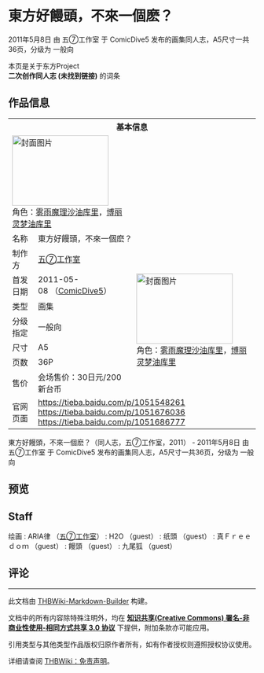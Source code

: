 # 東方好饅頭，不來一個麽？

<!-- source html: G:\repos\THBWiki-Markdown-Builder\THBWikiMarkdown\Temp\main\a\a8\ns0%3A%E6%9D%B1%E6%96%B9%E5%A5%BD%E9%A5%85%E9%A0%AD%EF%BC%8C%E4%B8%8D%E4%BE%86%E4%B8%80%E5%80%8B%E9%BA%BD%EF%BC%9F.html -->

2011年5月8日 由 五⑦工作室 于 ComicDive5 发布的画集同人志，A5尺寸一共36页，分级为 一般向

本页是关于东方Project  
 **二次创作同人志 (未找到链接)** 的词条
## 作品信息

<table><tbody><tr><th colspan="3">基本信息</th></tr><tr><td class="cover-artwork-mobile" colspan="2"><a href="./文件-東方好饅頭，不來一個麽？封面.jpg.md" class="image" title="封面图片"><img alt="封面图片" src="https://upload.thwiki.cc/thumb/9/9f/%E6%9D%B1%E6%96%B9%E5%A5%BD%E9%A5%85%E9%A0%AD%EF%BC%8C%E4%B8%8D%E4%BE%86%E4%B8%80%E5%80%8B%E9%BA%BD%EF%BC%9F%E5%B0%81%E9%9D%A2.jpg/196px-%E6%9D%B1%E6%96%B9%E5%A5%BD%E9%A5%85%E9%A0%AD%EF%BC%8C%E4%B8%8D%E4%BE%86%E4%B8%80%E5%80%8B%E9%BA%BD%EF%BC%9F%E5%B0%81%E9%9D%A2.jpg" decoding="async" loading="lazy" width="196" height="143" srcset="https://upload.thwiki.cc/thumb/9/9f/%E6%9D%B1%E6%96%B9%E5%A5%BD%E9%A5%85%E9%A0%AD%EF%BC%8C%E4%B8%8D%E4%BE%86%E4%B8%80%E5%80%8B%E9%BA%BD%EF%BC%9F%E5%B0%81%E9%9D%A2.jpg/294px-%E6%9D%B1%E6%96%B9%E5%A5%BD%E9%A5%85%E9%A0%AD%EF%BC%8C%E4%B8%8D%E4%BE%86%E4%B8%80%E5%80%8B%E9%BA%BD%EF%BC%9F%E5%B0%81%E9%9D%A2.jpg 1.5x, https://upload.thwiki.cc/thumb/9/9f/%E6%9D%B1%E6%96%B9%E5%A5%BD%E9%A5%85%E9%A0%AD%EF%BC%8C%E4%B8%8D%E4%BE%86%E4%B8%80%E5%80%8B%E9%BA%BD%EF%BC%9F%E5%B0%81%E9%9D%A2.jpg/392px-%E6%9D%B1%E6%96%B9%E5%A5%BD%E9%A5%85%E9%A0%AD%EF%BC%8C%E4%B8%8D%E4%BE%86%E4%B8%80%E5%80%8B%E9%BA%BD%EF%BC%9F%E5%B0%81%E9%9D%A2.jpg 2x" data-file-width="647" data-file-height="473"></a><div class="cover-char">角色：<a href="/%E9%A6%92%E9%A6%92%E6%9D%A5#雾雨魔理沙" title="馒馒来">雾雨魔理沙油库里</a>，<a href="/%E9%A6%92%E9%A6%92%E6%9D%A5#博丽灵梦" title="馒馒来">博丽灵梦油库里</a></div></td>
</tr><tr><td class="label">名称</td><td colspan="2"> 東方好饅頭，不來一個麽？ </td></tr><tr><td class="label">制作方</td><td><a href="./五⑦工作室.md" title="五⑦工作室">五⑦工作室</a></td><td class="cover-artwork" rowspan="7" style="min-width:196px;"><a href="./文件-東方好饅頭，不來一個麽？封面.jpg.md" class="image" title="封面图片"><img alt="封面图片" src="https://upload.thwiki.cc/thumb/9/9f/%E6%9D%B1%E6%96%B9%E5%A5%BD%E9%A5%85%E9%A0%AD%EF%BC%8C%E4%B8%8D%E4%BE%86%E4%B8%80%E5%80%8B%E9%BA%BD%EF%BC%9F%E5%B0%81%E9%9D%A2.jpg/196px-%E6%9D%B1%E6%96%B9%E5%A5%BD%E9%A5%85%E9%A0%AD%EF%BC%8C%E4%B8%8D%E4%BE%86%E4%B8%80%E5%80%8B%E9%BA%BD%EF%BC%9F%E5%B0%81%E9%9D%A2.jpg" decoding="async" loading="lazy" width="196" height="143" srcset="https://upload.thwiki.cc/thumb/9/9f/%E6%9D%B1%E6%96%B9%E5%A5%BD%E9%A5%85%E9%A0%AD%EF%BC%8C%E4%B8%8D%E4%BE%86%E4%B8%80%E5%80%8B%E9%BA%BD%EF%BC%9F%E5%B0%81%E9%9D%A2.jpg/294px-%E6%9D%B1%E6%96%B9%E5%A5%BD%E9%A5%85%E9%A0%AD%EF%BC%8C%E4%B8%8D%E4%BE%86%E4%B8%80%E5%80%8B%E9%BA%BD%EF%BC%9F%E5%B0%81%E9%9D%A2.jpg 1.5x, https://upload.thwiki.cc/thumb/9/9f/%E6%9D%B1%E6%96%B9%E5%A5%BD%E9%A5%85%E9%A0%AD%EF%BC%8C%E4%B8%8D%E4%BE%86%E4%B8%80%E5%80%8B%E9%BA%BD%EF%BC%9F%E5%B0%81%E9%9D%A2.jpg/392px-%E6%9D%B1%E6%96%B9%E5%A5%BD%E9%A5%85%E9%A0%AD%EF%BC%8C%E4%B8%8D%E4%BE%86%E4%B8%80%E5%80%8B%E9%BA%BD%EF%BC%9F%E5%B0%81%E9%9D%A2.jpg 2x" data-file-width="647" data-file-height="473"></a><div class="cover-char">角色：<span class="smw-subobject-entity"><a href="/%E9%A6%92%E9%A6%92%E6%9D%A5#雾雨魔理沙" title="馒馒来">雾雨魔理沙油库里</a></span>，<span class="smw-subobject-entity"><a href="/%E9%A6%92%E9%A6%92%E6%9D%A5#博丽灵梦" title="馒馒来">博丽灵梦油库里</a></span></div></td>
</tr><tr><td class="label">首发日期</td><td>2011-05-08&#160;（<a href="/展会作品列表?e=ComicDive%235">ComicDive5</a>）</td></tr><tr><td class="label">类型</td><td>画集</td></tr><tr><td class="label">分级指定</td><td>一般向</td></tr><tr><td class="label">尺寸</td><td>A5</td></tr><tr><td class="label">页数</td><td>36P</td></tr><tr><td class="label">售价</td><td>会场售价：30日元/200新台币</td></tr>
<tr><td class="label">官网页面</td><td colspan="2"><a rel="nofollow" class="external free" href="https://tieba.baidu.com/p/1051548261">https://tieba.baidu.com/p/1051548261</a><br><a rel="nofollow" class="external free" href="https://tieba.baidu.com/p/1051676036">https://tieba.baidu.com/p/1051676036</a><br><a rel="nofollow" class="external free" href="https://tieba.baidu.com/p/1051686777">https://tieba.baidu.com/p/1051686777</a></td></tr></tbody></table>

東方好饅頭，不來一個麽？（同人志，五⑦工作室，2011） - 2011年5月8日 由 五⑦工作室 于 ComicDive5 发布的画集同人志，A5尺寸一共36页，分级为 一般向
## 预览
## Staff
绘画
: ARIA律 （[五⑦工作室](./五⑦工作室.md)）
: H2O （guest）
: 纸頭 （guest）
: 真Ｆｒｅｅｄｏｍ （guest）
: 饅頭 （guest）
: 九尾狐 （guest）

## 评论




---

此文档由 [THBWiki-Markdown-Builder](https://github.com/Delsin-Yu/THBWiki-Markdown-Builder) 构建。

文档中的所有内容除特殊注明外，均在 [**知识共享(Creative Commons) 署名-非商业性使用-相同方式共享 3.0 协议**](https://creativecommons.org/licenses/by-sa/3.0/deed.zh-hans) 下提供，附加条款亦可能应用。

引用类型与其他类型作品版权归原作者所有，如有作者授权则遵照授权协议使用。

详细请查阅 [THBWiki：免责声明](https://thbwiki.cc/THBWiki:%E5%85%8D%E8%B4%A3%E5%A3%B0%E6%98%8E)。

